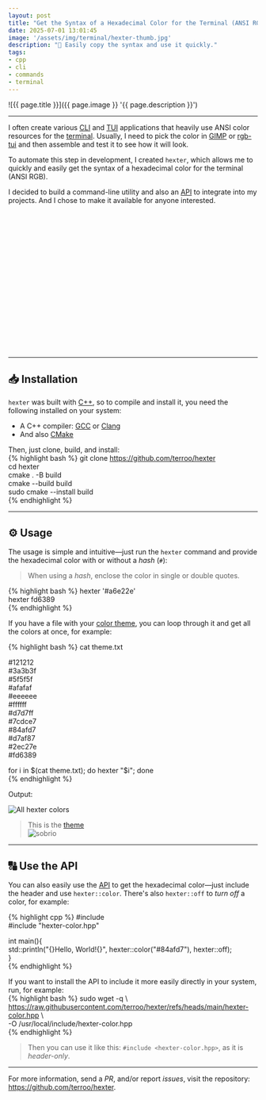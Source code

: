 ```yaml
---
layout: post
title: "Get the Syntax of a Hexadecimal Color for the Terminal (ANSI RGB)"
date: 2025-07-01 13:01:45
image: '/assets/img/terminal/hexter-thumb.jpg'
description: "🎨 Easily copy the syntax and use it quickly."
tags:
- cpp
- cli
- commands
- terminal
---
```


![{{ page.title }}]({{ page.image }} '{{ page.description }}')

---  

I often create various [CLI](https://terminalroot.com/tags#cli) and [TUI](https://terminalroot.com/tags#tui) applications that heavily use ANSI color resources for the [terminal](https://terminalroot.com/tags#terminal). Usually, I need to pick the color in [GIMP](https://terminalroot.com/tags#gimp) or [rgb-tui](https://terminalroot.com/select-colors-in-terminal-with-rgb-tui/) and then assemble and test it to see how it will look.  

To automate this step in development, I created `hexter`, which allows me to quickly and easily get the syntax of a hexadecimal color for the terminal (ANSI RGB).  

I decided to build a command-line utility and also an [API](https://terminalroot.com/tags#api) to integrate into my projects. And I chose to make it available for anyone interested.  


<!-- SQUARE - GAMES ROOT -->
<script async src="//pagead2.googlesyndication.com/pagead/js/adsbygoogle.js"></script>
<ins class="adsbygoogle"
style="display:inline-block;width:336px;height:280px"
data-ad-client="ca-pub-2838251107855362"
data-ad-slot="5351066970"></ins>
<script>
(adsbygoogle = window.adsbygoogle || []).push({});
</script>

---  

## 📥 Installation  
`hexter` was built with [C++](https://terminalroot.com/tags#cpp), so to compile and install it, you need the following installed on your system:  
+ A C++ compiler: [GCC](https://terminalroot.com/tags#gcc) or [Clang](https://terminalroot.com/tags#clang)  
+ And also [CMake](https://terminalroot.com/tags#cmake)  

Then, just clone, build, and install:  
{% highlight bash %}
git clone https://github.com/terroo/hexter  
cd hexter  
cmake . -B build  
cmake --build build  
sudo cmake --install build  
{% endhighlight %}

---  

## ⚙️ Usage  
The usage is simple and intuitive—just run the `hexter` command and provide the hexadecimal color with or without a *hash* (`#`):  
> When using a *hash*, enclose the color in single or double quotes.  

{% highlight bash %}
hexter '#a6e22e'  
hexter fd6389  
{% endhighlight %}

If you have a file with your [color theme](https://terminalroot.com/top-8-best-color-themes-for-your-vim-neovim/), you can loop through it and get all the colors at once, for example:  

{% highlight bash %}
cat theme.txt  

#121212  
#3a3b3f  
#5f5f5f  
#afafaf  
#eeeeee  
#ffffff  
#d7d7ff  
#7cdce7  
#84afd7  
#d7af87  
#2ec27e  
#fd6389  

for i in $(cat theme.txt); do hexter "$i"; done  
{% endhighlight %}

Output:  

![All hexter colors](./hexter-theme.jpg)  

> This is the [theme](https://sobrio.elvessousa.com/)  
![sobrio](./sobrio-theme.jpg)  

---  

## 🔠 Use the API  
You can also easily use the [API](https://terminalroot.com/tags#api) to get the hexadecimal color—just include the header and use `hexter::color`. There's also `hexter::off` to *turn off* a color, for example:  

{% highlight cpp %}
#include <print>  
#include "hexter-color.hpp"  

int main(){  
  std::println("{}Hello, World!{}", hexter::color("#84afd7"), hexter::off);  
}  
{% endhighlight %}

If you want to install the API to include it more easily directly in your system, run, for example:  
{% highlight bash %}
sudo wget -q \  
  https://raw.githubusercontent.com/terroo/hexter/refs/heads/main/hexter-color.hpp \  
  -O /usr/local/include/hexter-color.hpp  
{% endhighlight %}
> Then you can use it like this: `#include <hexter-color.hpp>`, as it is *header-only*.  

---  

For more information, send a *PR*, and/or report *issues*, visit the repository: <https://github.com/terroo/hexter>.

